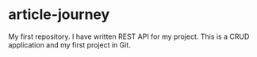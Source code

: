 # article-journey
My first repository.
I have written REST API for my project.
This is a CRUD application and my first project in Git.
